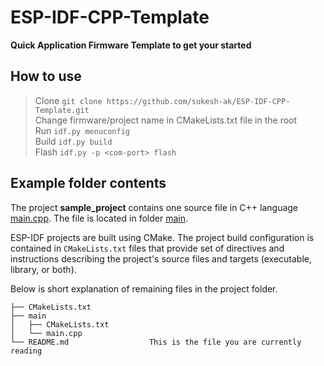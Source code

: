 # ESP-IDF-CPP-Template
**Quick Application Firmware Template to get your started**

## How to use
 > Clone `git clone https://github.com/sukesh-ak/ESP-IDF-CPP-Template.git`  
 > Change firmware/project name in CMakeLists.txt file in the root  
 > Run `idf.py menuconfig`  
 > Build `idf.py build`  
 > Flash `idf.py -p <com-port> flash`  

## Example folder contents

The project **sample_project** contains one source file in C++ language [main.cpp](main/main.cpp). The file is located in folder [main](main).

ESP-IDF projects are built using CMake. The project build configuration is contained in `CMakeLists.txt`
files that provide set of directives and instructions describing the project's source files and targets
(executable, library, or both). 

Below is short explanation of remaining files in the project folder.

```
├── CMakeLists.txt
├── main
│   ├── CMakeLists.txt
│   └── main.cpp
└── README.md                  This is the file you are currently reading
```

